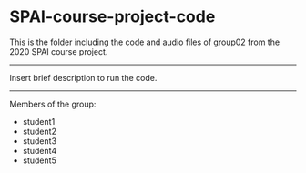 # SPAI-course-project-code
This is the folder including the code and audio files of group02 from the 2020 SPAI course project.

------------


Insert brief description to run the code.


------------

Members of the group:
- student1
- student2
- student3
- student4
- student5
